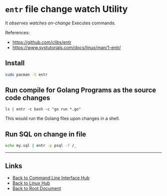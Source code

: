 # `entr` file change watch Utility

It *observes* *watches* *on-change* Executes commands.

References:

 - <https://github.com/clibs/entr>
 - <https://www.systutorials.com/docs/linux/man/1-entr/>

## Install

```sh
sudo pacman -S entr
```

## Run compile for Golang Programs as the source code changes

```sj
ls | entr -c bash -c "go run *.go"
```

This would run the Golang files upon changes in a shell.

## Run SQL on change in file

```sh
echo my.sql | entr -p psql -f /_
```


----
<!-- Footer Begins Here -->
## Links

- [Back to Command Line Interface Hub](./README.md)
- [Back to Linux Hub](../README.md)
- [Back to Root Document](../../README.md)



